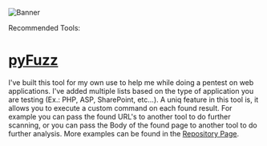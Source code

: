 ![Banner](https://pbs.twimg.com/profile_banners/14047713/1421460224/1500x500)

Recommended Tools:

# [pyFuzz](https://github.com/AyoobAli/pyfuzz)

I've built this tool for my own use to help me while doing a pentest on web applications. I've added multiple lists based on the type of application you are testing (Ex.: PHP, ASP, SharePoint, etc...).
A uniq feature in this tool is, it allows you to execute a custom command on each found result. For example you can pass the found URL's to another tool to do further scanning, or you can pass the Body of the found page to another tool to do further analysis.
More examples can be found in the [Repository Page](https://github.com/AyoobAli/pyfuzz#usage).
